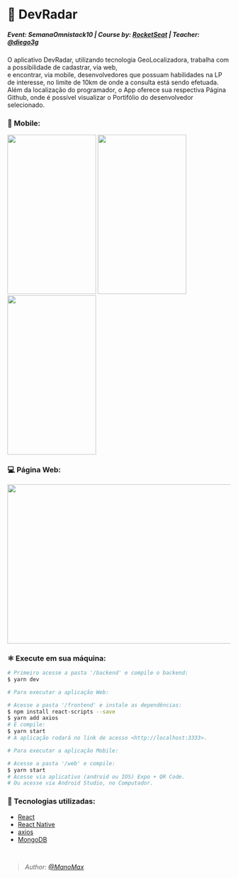 # :rocket: DevRadar
##### Event: SemanaOmnistack10 | Course by: [RocketSeat](https://github.com/Rocketseat) | Teacher: [@diego3g](https://github.com/diego3g)

<p>
O aplicativo DevRadar, utilizando tecnologia GeoLocalizadora, trabalha com a possibilidade de cadastrar, via web, <br>
e encontrar, via mobile, desenvolvedores que possuam habilidades na LP de interesse, no limite de 10km de onde a consulta está sendo efetuada.<br>
Além da localização do programador, o App oferece sua respectiva Página Github, onde é possível visualizar o Portifólio do desenvolvedor selecionado.
</p>

### :iphone: Mobile:
<p>
  <img width="200" height="360" src="https://i.imgur.com/vMxfI2h.png?1">
  <img width="200" height="360" src="https://i.imgur.com/1xFem3W.png?1">
  <img width="200" height="360" src="https://i.imgur.com/Q0eUzKs.png?1">
</p>

### :computer: Página Web:
<p>
  <img width="600" height="360" src="https://i.imgur.com/FDSYTKb.png?1">
</p>

### :atom_symbol: Execute em sua máquina:
```bash
# Primeiro acesse a pasta '/backend' e compile o backend:
$ yarn dev

# Para executar a aplicação Web:

# Acesse a pasta '/frontend' e instale as dependências:
$ npm install react-scripts --save
$ yarn add axios
# E compile:
$ yarn start
# A aplicação rodará no link de acesso <http://localhost:3333>.

# Para executar a aplicação Mobile:

# Acesse a pasta '/web' e compile:
$ yarn start
# Acesse via aplicativo (android ou IOS) Expo + QR Code.
# Ou acesse via Android Studio, no Computador.
```

### :hammer: Tecnologias utilizadas:

- [React](https://pt-br.reactjs.org/)
- [React Native](https://reactnative.dev/)
- [axios](https://github.com/axios/axios)
- [MongoDB](https://docs.mongodb.com/)

<br>

<p><i>
  
>*Author: [@ManoMax](https://github.com/ManoMax)*

</i></p>

<!--
##### Página Web Responsiva:
<p align="center">
  <img width="300" height="360" src="https://i.imgur.com/WegXKCj.png?1">      
  <img width="300" height="360" src="https://i.imgur.com/2jMkmPt.png?1">
</p>
-->
